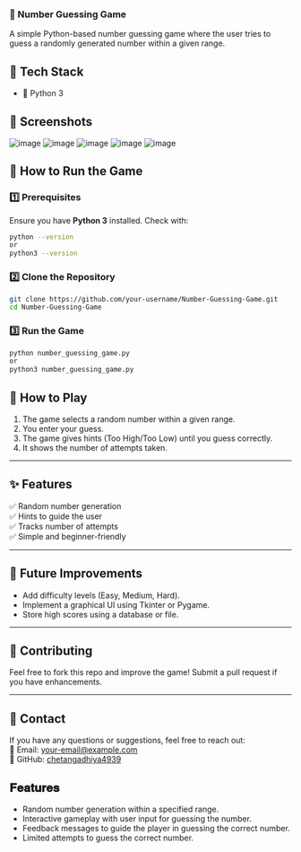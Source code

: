 ### **📝 Number Guessing Game**  
A simple Python-based number guessing game where the user tries to guess a randomly generated number within a given range.  

## **🔧 Tech Stack**  
- 🐍 Python 3  

## **📸 Screenshots**  
![image](https://github.com/user-attachments/assets/808e4ae7-35a7-47ea-a063-d486defce8b0)
![image](https://github.com/user-attachments/assets/a044fbff-f469-49cd-a9ce-e89ef6b54f7f)
![image](https://github.com/user-attachments/assets/7a2bcb0c-8913-452a-b0ba-8c55e826a75a)
![image](https://github.com/user-attachments/assets/f1988a77-4fe0-47ba-b6a9-83dc322c0b0d)
![image](https://github.com/user-attachments/assets/12247fa5-e54d-48f5-a837-16709bf8afff)


## **🚀 How to Run the Game**  

### **1️⃣ Prerequisites**  
Ensure you have **Python 3** installed. Check with:  
```bash
python --version
or  
python3 --version
```

### **2️⃣ Clone the Repository**  
```bash
git clone https://github.com/your-username/Number-Guessing-Game.git
cd Number-Guessing-Game
```

### **3️⃣ Run the Game**  
```bash
python number_guessing_game.py
or  
python3 number_guessing_game.py
```


## **📜 How to Play**  
1. The game selects a random number within a given range.  
2. You enter your guess.  
3. The game gives hints (Too High/Too Low) until you guess correctly.  
4. It shows the number of attempts taken.  

---

## **✨ Features**  
✅ Random number generation  
✅ Hints to guide the user  
✅ Tracks number of attempts  
✅ Simple and beginner-friendly  

---

## **📌 Future Improvements**  
- Add difficulty levels (Easy, Medium, Hard).  
- Implement a graphical UI using Tkinter or Pygame.  
- Store high scores using a database or file.  

---

## **🤝 Contributing**  
Feel free to fork this repo and improve the game! Submit a pull request if you have enhancements.  

---

## **📩 Contact**  
If you have any questions or suggestions, feel free to reach out:  
📧 Email: your-email@example.com  
🔗 GitHub: [chetangadhiya4939](https://github.com/chetangadhiya4939)  

## 𝐅𝐞𝐚𝐭𝐮𝐫𝐞𝐬

- Random number generation within a specified range.
- Interactive gameplay with user input for guessing the number.
- Feedback messages to guide the player in guessing the correct number.
- Limited attempts to guess the correct number.
